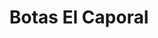 ---
title: "Botas El Caporal"
url: /la-piedad-de-cabadas/botas-el-caporal-calle-aquiles-serdan/
shop: zapatos
---